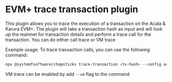 # EVM+ trace transaction plugin

This plugin allows you to trace the execution of a transaction on the Acala & Karura EVM+. The plugin will take a transaction hash as input and will look up the mainnet for transaction details and perform a trace call for the transaction. You can do either call trace or VM trace

Example usage:
To trace transaction calls, you can use the following command:

```bash
npx @systemfsoftware/chopsticks trace-transaction <tx-hash> --config acala --output trace.json
```

VM trace can be enabled by add `--vm` flag to the command

